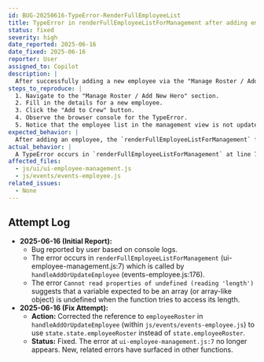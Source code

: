 ```yaml
---
id: BUG-20250616-TypeError-RenderFullEmployeeList
title: TypeError in renderFullEmployeeListForManagement after adding employee
status: fixed
severity: high
date_reported: 2025-06-16
date_fixed: 2025-06-16
reporter: User
assigned_to: Copilot
description: |
  After successfully adding a new employee via the "Manage Roster / Add New Hero" form, a TypeError occurs when the application attempts to re-render the employee management list. The console shows: `Uncaught TypeError: Cannot read properties of undefined (reading 'length') at renderFullEmployeeListForManagement (ui-employee-management.js:7:28)`. This prevents the updated list of employees from being displayed.
steps_to_reproduce: |
  1. Navigate to the "Manage Roster / Add New Hero" section.
  2. Fill in the details for a new employee.
  3. Click the "Add to Crew" button.
  4. Observe the browser console for the TypeError.
  5. Notice that the employee list in the management view is not updated.
expected_behavior: |
  After adding an employee, the `renderFullEmployeeListForManagement` function should execute without errors, and the employee management view should update to display the newly added employee along with existing ones.
actual_behavior: |
  A TypeError occurs in `renderFullEmployeeListForManagement` at line 7, specifically when trying to read the 'length' property of an undefined variable. This breaks the rendering of the employee list.
affected_files:
  - js/ui/ui-employee-management.js
  - js/events/events-employee.js
related_issues:
  - None
---
```


## Attempt Log

- **2025-06-16 (Initial Report):**
  - Bug reported by user based on console logs.
  - The error occurs in `renderFullEmployeeListForManagement` (ui-employee-management.js:7) which is called by `handleAddOrUpdateEmployee` (events-employee.js:176).
  - The error `Cannot read properties of undefined (reading 'length')` suggests that a variable expected to be an array (or array-like object) is undefined when the function tries to access its length.
- **2025-06-16 (Fix Attempt):**
  - **Action:** Corrected the reference to `employeeRoster` in `handleAddOrUpdateEmployee` (within `js/events/events-employee.js`) to use `state.state.employeeRoster` instead of `state.employeeRoster`.
  - **Status:** Fixed. The error at `ui-employee-management.js:7` no longer appears. New, related errors have surfaced in other functions.
